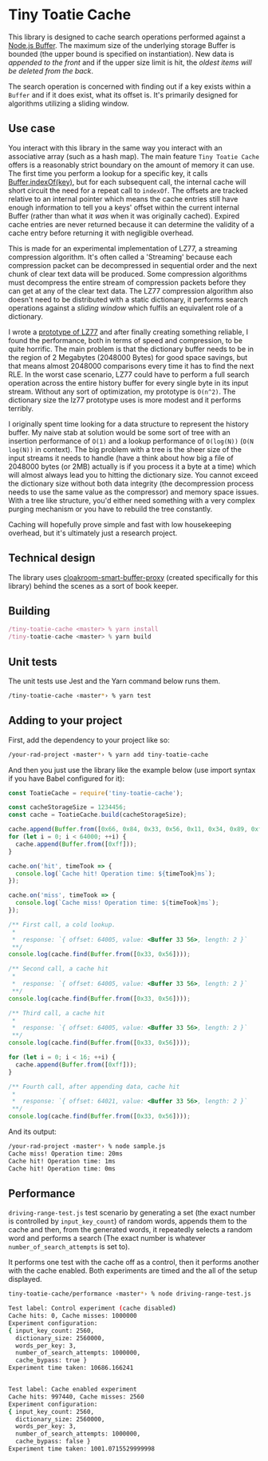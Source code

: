 # Tiny Toatie Cache

This library is designed to cache search operations performed against a [Node.js Buffer](https://nodejs.org/api/buffer.html#buffer_buffer). The maximum size of the underlying storage Buffer is bounded (the upper bound is specified on instantiation). New data is _appended to the front_ and if the upper size limit is hit, the _oldest items will be deleted from the back_.

The search operation is concerned with finding out if a key exists within a `Buffer` and if it does exist, what its offset is. It's primarily designed for algorithms utilizing a sliding window.

## Use case

You interact with this library in the same way you interact with an associative array (such as a hash map). The main feature `Tiny Toatie Cache` offers is a reasonably strict boundary on the amount of memory it can use. The first time you perform a lookup for a specific key, it calls [Buffer.indexOf(key)](https://nodejs.org/api/buffer.html#buffer_buf_indexof_value_byteoffset_encoding), but for each subsequent call, the internal cache will short circuit the need for a repeat call to `indexOf`. The offsets are tracked relative to an internal pointer which means the cache entries still have enough information to tell you a keys' offset within the current internal Buffer (rather than what it _was_ when it was originally cached). Expired cache entries are never returned because it can determine the validity of a cache entry before returning it with negligible overhead.

This is made for an experimental implementation of LZ77, a streaming compression algorithm. It's often called a 'Streaming' because each compression packet can be decompressed in sequential order and the next chunk of clear text data will be produced. Some compression algorithms must decompress the entire stream of compression packets before they can get at any of the clear text data. The LZ77 compression algorithm also doesn't need to be distributed with a static dictionary, it performs search operations against a _sliding window_ which fulfils an equivalent role of a dictionary.

I wrote a [prototype of LZ77](https://github.com/spacekitcat/prototype-libz77) and after finally creating something reliable, I found the performance, both in terms of speed and compression, to be quite horrific. The main problem is that the dictionary buffer needs to be in the region of 2 Megabytes (2048000 Bytes) for good space savings, but that means almost 2048000 comparisons every time it has to find the next RLE. In the worst case scenario, LZ77 could have to perform a full search operation across the entire history buffer for every single byte in its input stream. Without any sort of optimization, my prototype is `O(n^2)`. The dictionary size the lz77 prototype uses is more modest and it performs terribly.

I originally spent time looking for a data structure to represent the history buffer. My naive stab at solution would be some sort of tree with an insertion performance of `O(1)` and a lookup performance of `O(log(N))` (`O(N log(N))` in context). The big problem with a tree is the sheer size of the input streams it needs to handle (have a think about how big a file of 2048000 bytes (or 2MB) actually is if you process it a byte at a time) which will almost always lead you to hitting the dictionary size. You cannot exceed the dictionary size without both data integrity (the decompression process needs to use the same value as the compressor) and memory space issues. With a tree like structure, you'd either need something with a very complex purging mechanism or you have to rebuild the tree constantly.

Caching will hopefully prove simple and fast with low housekeeping overhead, but it's ultimately just a research project.

## Technical design

The library uses [cloakroom-smart-buffer-proxy](https://www.npmjs.com/package/cloakroom-smart-buffer-proxy) (created specifically for this library) behind the scenes as a sort of book keeper.

## Building

```javascript
/tiny-toatie-cache <master> % yarn install
/tiny-toatie-cache <master> % yarn build
```

## Unit tests

The unit tests use Jest and the Yarn command below runs them.

```bash
/tiny-toatie-cache ‹master*› % yarn test
```

## Adding to your project

First, add the dependency to your project like so:

```bash
/your-rad-project ‹master*› % yarn add tiny-toatie-cache
```

And then you just use the library like the example below (use import syntax if you have Babel configured for it):

```javascript
const ToatieCache = require('tiny-toatie-cache');

const cacheStorageSize = 1234456;
const cache = ToatieCache.build(cacheStorageSize);

cache.append(Buffer.from([0x66, 0x84, 0x33, 0x56, 0x11, 0x34, 0x89, 0xff]));
for (let i = 0; i < 64000; ++i) {
  cache.append(Buffer.from([0xff]));
}

cache.on('hit', timeTook => {
  console.log(`Cache hit! Operation time: ${timeTook}ms`);
});

cache.on('miss', timeTook => {
  console.log(`Cache miss! Operation time: ${timeTook}ms`);
});

/** First call, a cold lookup.
 *
 *  response: `{ offset: 64005, value: <Buffer 33 56>, length: 2 }`
 **/
console.log(cache.find(Buffer.from([0x33, 0x56])));

/** Second call, a cache hit
 *
 *  response: `{ offset: 64005, value: <Buffer 33 56>, length: 2 }`
 **/
console.log(cache.find(Buffer.from([0x33, 0x56])));

/** Third call, a cache hit
 *
 *  response: `{ offset: 64005, value: <Buffer 33 56>, length: 2 }`
 **/
console.log(cache.find(Buffer.from([0x33, 0x56])));

for (let i = 0; i < 16; ++i) {
  cache.append(Buffer.from([0xff]));
}

/** Fourth call, after appending data, cache hit
 *
 *  response: `{ offset: 64021, value: <Buffer 33 56>, length: 2 }`
 **/
console.log(cache.find(Buffer.from([0x33, 0x56])));
```

And its output:

```bash
/your-rad-project ‹master*› % node sample.js
Cache miss! Operation time: 20ms
Cache hit! Operation time: 1ms
Cache hit! Operation time: 0ms
```

## Performance

`driving-range-test.js` test scenario by generating a set (the exact number is controlled by `input_key_count`) of random words, appends them to the cache and then, from the generated words, it repeatedly selects a random word and performs a search (The exact number is whatever `number_of_search_attempts` is set to).

It performs one test with the cache off as a control, then it performs another with the cache enabled. Both experiments are timed and the all of the setup displayed.

```bash
tiny-toatie-cache/performance ‹master*› % node driving-range-test.js

Test label: Control experiment (cache disabled)
Cache hits: 0, Cache misses: 1000000
Experiment configuration:
{ input_key_count: 2560,
  dictionary_size: 2560000,
  words_per_key: 3,
  number_of_search_attempts: 1000000,
  cache_bypass: true }
Experiment time taken: 10686.166241


Test label: Cache enabled experiment
Cache hits: 997440, Cache misses: 2560
Experiment configuration:
{ input_key_count: 2560,
  dictionary_size: 2560000,
  words_per_key: 3,
  number_of_search_attempts: 1000000,
  cache_bypass: false }
Experiment time taken: 1001.0715529999998

```
